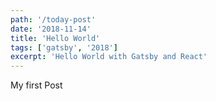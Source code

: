 ```yaml
---
path: '/today-post'
date: '2018-11-14'
title: 'Hello World'
tags: ['gatsby', '2018']
excerpt: 'Hello World with Gatsby and React'
---
```


My first Post